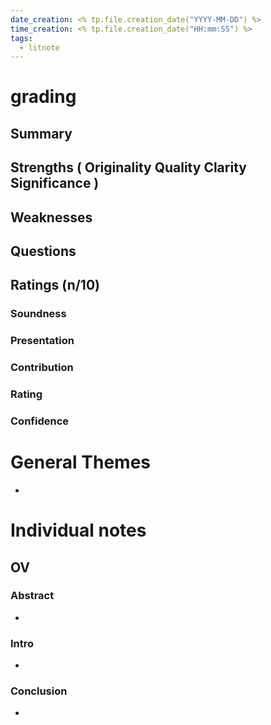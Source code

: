 ```yaml
---
date_creation: <% tp.file.creation_date("YYYY-MM-DD") %>
time_creation: <% tp.file.creation_date("HH:mm:SS") %>
tags:
  - litnote
---
```

# grading
## Summary
## Strengths ( Originality   Quality   Clarity   Significance )
##  Weaknesses
## Questions

## Ratings (n/10)
### Soundness
### Presentation
### Contribution
### Rating
### Confidence



# General Themes
- 

# Individual notes
## OV
### Abstract
- 
### Intro
- 
### Conclusion
- 

